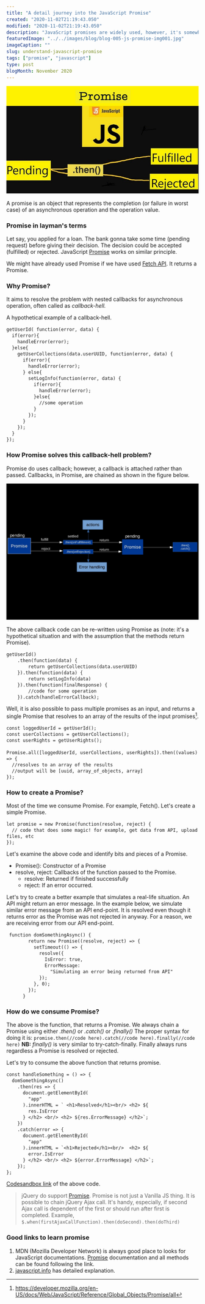 ```yaml
---
title: "A detail journey into the JavaScript Promise"
created: "2020-11-02T21:19:43.050"
modified: "2020-11-02T21:19:43.050"
description: "JavaScript promises are widely used, however, it's somewhat complex to understand in the beginning. Many of us use promise every day despite not knowing it fully!"
featuredImage: "../../images/blog/blog-005-js-promise-img001.jpg"
imageCaption: ""
slug: understand-javascript-promise
tags: ["promise", "javascript"]
type: post
blogMonth: November 2020
---
```


![blog image](../../images/blog/blog-005-js-promise-img001.jpg " ")

A promise is an object that represents the completion (or failure in worst case) of an asynchronous operation and the operation value.

### Promise in layman's terms

Let say, you applied for a loan. The bank gonna take some time (pending request) before giving their decision. The decision could be accepted (fulfilled) or rejected. JavaScript [Promise](https://developer.mozilla.org/en-US/docs/Web/JavaScript/Reference/Global_Objects/Promise) works on similar principle.

We might have already used Promise if we have used [Fetch API](https://developer.mozilla.org/en-US/docs/Web/API/Fetch_API). It returns a Promise.

### Why Promise?

It aims to resolve the problem with nested callbacks for asynchronous operation, often called as _callback-hell._

A hypothetical example of a callback-hell.

```
getUserId( function(error, data) {
  if(error){
    handleError(error);
  }else{
    getUserCollections(data.userUUID, function(error, data) {
      if(error){
        handleError(error);
      } else{
        setLogInfo(function(error, data) {
          if(error){
            handleError(error);
          }else{
            //some operation
          }
        });
      }
    });
  }
});
```

### How Promise solves this callback-hell problem?

Promise do uses callback; however, a callback is attached rather than passed. Callbacks, in Promise, are chained as shown in the figure below.

![blog image](../../images/blog/blog-005-js-promise-chaining-img002.jpg " ")

The above callback code can be re-written using Promise as (note: it's a hypothetical situation and with the assumption that the methods return Promise).

```
getUserId()
    .then(function(data) {
        return getUserCollections(data.userUUID)
    }).then(function(data) {
        return setLogInfo(data)
    }).then(function(finalResponse) {
        //code for some operation
    }).catch(handleErrorCallback);
```

Well, it is also possible to pass multiple promises as an input, and returns a single Promise that resolves to an array of the results of the input promises[^1].

```
const loggedUserId = getUserId();
const userCollections = getUserCollections();
const userRights = getUserRights();

Promise.all([loggedUserId, userCollections, userRights]).then((values) => {
  //resolves to an array of the results
  //output will be [uuid, array_of_objects, array]
});
```

### How to create a Promise?

Most of the time we consume Promise. For example, Fetch(). Let's create a simple Promise.

```
let promise = new Promise(function(resolve, reject) {
  // code that does some magic! for example, get data from API, upload files, etc
});
```

Let's examine the above code and identify bits and pieces of a Promise.

- Promise(): Constructor of a Promise
- resolve, reject: Callbacks of the function passed to the Promise.
  - resolve: Returned if finished successfully
  - reject: If an error occurred.

Let's try to create a better example that simulates a real-life situation. An API might return an error message. In the example below, we simulate similar error message from an API end-point. It is resolved even though it returns error as the Promise was not rejected in anyway. For a reason, we are receiving error from our API end-point.

```
 function domSomethingAsync() {
        return new Promise((resolve, reject) => {
          setTimeout(() => {
            resolve({
              IsError: true,
              ErrorMessage:
                "Simulating an error being returned from API"
            });
          }, 0);
        });
      }
```

### How do we consume Promise?

The above is the function, that returns a Promise. We always chain a Promise using either _.then()_ or _.catch()_ or _.finally()_
The proper syntax for doing it is:
`promise.then(//code here).catch(//code here).finally(//code here)`
**NB:** _finally()_ is very similar to try-catch-finally. Finally always runs regardless a Promise is resolved or rejected.

Let's try to consume the above function that returns promise.

```
const handleSomething = () => {
  domSomethingAsync()
    .then(res => {
      document.getElementById(
        "app"
      ).innerHTML = ` <h1>Resolved</h1><br/> <h2> ${
        res.IsError
      } </h2> <br/> <h2> ${res.ErrorMessage} </h2>`;
    })
    .catch(error => {
      document.getElementById(
        "app"
      ).innerHTML = `<h1>Rejected</h1><br/>  <h2> ${
        error.IsError
      } </h2> <br/> <h2> ${error.ErrorMessage} </h2>`;
    });
};
```

[Codesandbox link](https://bit.ly/32pzQ0M) of the above code.

> jQuery do support [Promise](https://api.jquery.com/promise/). Promise is not just a Vanilla JS thing. It is possible to chain jQuery Ajax call. It's handy, especially, if second Ajax call is dependent of the first or should run after first is completed. Example, `$.when(firstAjaxCallFunction).then(doSecond).then(doThird)`

### Good links to learn promise

1. MDN (Mozilla Developer Network) is always good place to looks for JavaScript documentations. [Promise](https://developer.mozilla.org/en-US/docs/Web/JavaScript/Reference/Global_Objects/Promise) documentation and all methods can be found following the link.
2. [javascript.info](https://javascript.info/promise-basics) has detailed explanation.

[^1]: https://developer.mozilla.org/en-US/docs/Web/JavaScript/Reference/Global_Objects/Promise/all
